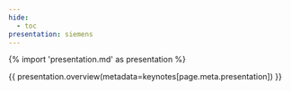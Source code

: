 ```yaml
---
hide:
  - toc
presentation: siemens
---
```


{% import 'presentation.md' as presentation %}

{{ presentation.overview(metadata=keynotes[page.meta.presentation]) }}

